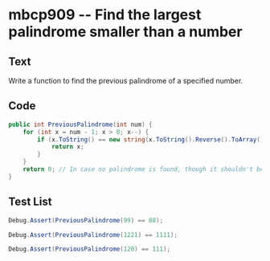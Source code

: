 # mbcp909 -- Find the largest palindrome smaller than a number

## Text

Write a function to find the previous palindrome of a specified number.

## Code

```csharp
public int PreviousPalindrome(int num) {
    for (int x = num - 1; x > 0; x--) {
        if (x.ToString() == new string(x.ToString().Reverse().ToArray())) {
            return x;
        }
    }
    return 0; // In case no palindrome is found, though it shouldn't be needed based on problem constraints.
}
```

## Test List

```csharp
Debug.Assert(PreviousPalindrome(99) == 88);
```

```csharp
Debug.Assert(PreviousPalindrome(1221) == 1111);
```

```csharp
Debug.Assert(PreviousPalindrome(120) == 111);
```
